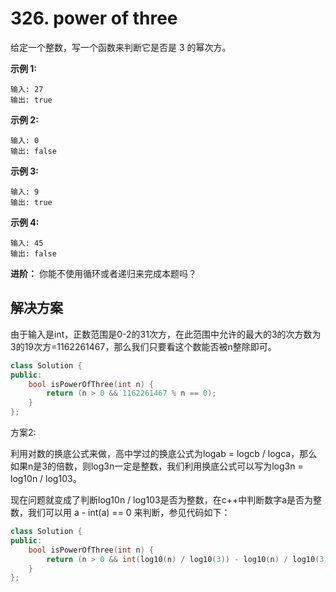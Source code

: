 # 326. power of three

给定一个整数，写一个函数来判断它是否是 3 的幂次方。

**示例 1:**

```
输入: 27
输出: true

```

**示例 2:**

```
输入: 0
输出: false
```

**示例 3:**

```
输入: 9
输出: true
```

**示例 4:**

```
输入: 45
输出: false
```

**进阶：**
你能不使用循环或者递归来完成本题吗？

## 解决方案

由于输入是int，正数范围是0-2的31次方，在此范围中允许的最大的3的次方数为3的19次方=1162261467，那么我们只要看这个数能否被n整除即可。

```c++
class Solution {
public:
    bool isPowerOfThree(int n) {
        return (n > 0 && 1162261467 % n == 0);
    }
};
```

方案2:

利用对数的换底公式来做，高中学过的换底公式为logab = logcb / logca，那么如果n是3的倍数，则log3n一定是整数，我们利用换底公式可以写为log3n = log10n / log103。

现在问题就变成了判断log10n / log103是否为整数，在c++中判断数字a是否为整数，我们可以用 a - int(a) == 0 来判断，参见代码如下：

```c++
class Solution {
public:
    bool isPowerOfThree(int n) {
        return (n > 0 && int(log10(n) / log10(3)) - log10(n) / log10(3) == 0);
    }
};
```

